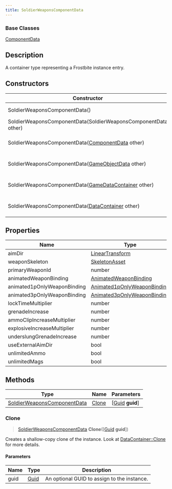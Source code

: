 ```yaml
---
title: SoldierWeaponsComponentData
---
```

### Base Classes

[ComponentData](ComponentData)

## Description

A container type representing a Frostbite instance entry.

## Constructors

| Constructor                                                                            | Description                                                                                                                                   |
| -------------------------------------------------------------------------------------- | --------------------------------------------------------------------------------------------------------------------------------------------- |
| SoldierWeaponsComponentData()                                                          | Create a new instance of this container type.                                                                                                 |
| SoldierWeaponsComponentData(SoldierWeaponsComponentData other)                         | Create a reference copy of an instance of the same type.                                                                                      |
| SoldierWeaponsComponentData([ComponentData](ComponentData) other)                      | Upcast an instance of type [ComponentData](ComponentData) to [SoldierWeaponsComponentData](SoldierWeaponsComponentData).                      |
| SoldierWeaponsComponentData([GameObjectData](GameObjectData) other)                    | Upcast an instance of type [GameObjectData](GameObjectData) to [SoldierWeaponsComponentData](SoldierWeaponsComponentData).                    |
| SoldierWeaponsComponentData([GameDataContainer](GameDataContainer) other)              | Upcast an instance of type [GameDataContainer](GameDataContainer) to [SoldierWeaponsComponentData](SoldierWeaponsComponentData).              |
| SoldierWeaponsComponentData([DataContainer](/vext/ref/shared/class/datacontainer) other) | Upcast an instance of type [DataContainer](/vext/ref/shared/class/datacontainer) to [SoldierWeaponsComponentData](SoldierWeaponsComponentData). |

## Properties

| Name                        | Type                                                       | Description |
| --------------------------- | ---------------------------------------------------------- | ----------- |
| aimDir                      | [LinearTransform](/vext/ref/shared/class/lineartransform)    |             |
| weaponSkeleton              | [SkeletonAsset](SkeletonAsset)                             |             |
| primaryWeaponId             | number                                                     |             |
| animatedWeaponBinding       | [AnimatedWeaponBinding](AnimatedWeaponBinding)             |             |
| animated1pOnlyWeaponBinding | [Animated1pOnlyWeaponBinding](Animated1pOnlyWeaponBinding) |             |
| animated3pOnlyWeaponBinding | [Animated3pOnlyWeaponBinding](Animated3pOnlyWeaponBinding) |             |
| lockTimeMultiplier          | number                                                     |             |
| grenadeIncrease             | number                                                     |             |
| ammoClipIncreaseMultiplier  | number                                                     |             |
| explosiveIncreaseMultiplier | number                                                     |             |
| underslungGrenadeIncrease   | number                                                     |             |
| useExternalAimDir           | bool                                                       |             |
| unlimitedAmmo               | bool                                                       |             |
| unlimitedMags               | bool                                                       |             |

## Methods

| Type                                                       | Name            | Parameters                                     |
| ---------------------------------------------------------- | --------------- | ---------------------------------------------- |
| [SoldierWeaponsComponentData](SoldierWeaponsComponentData) | [Clone](#clone) | \[[Guid](/vext/ref/shared/class/guid) **guid**\] |

### Clone

> [SoldierWeaponsComponentData](SoldierWeaponsComponentData) **Clone**(\[[Guid](/vext/ref/shared/class/guid) **guid**\])

Creates a shallow-copy clone of the instance. Look at [DataContainer::Clone](/vext/ref/shared/class/datacontainer#clone) for more details.

#### Parameters

| Name | Type         | Description                                 |
| ---- | ------------ | ------------------------------------------- |
| guid | [Guid](Guid) | An optional GUID to assign to the instance. |
